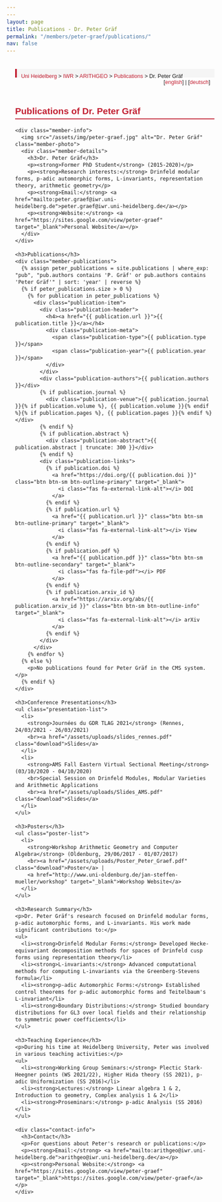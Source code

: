 ```yaml
---
---
layout: page
title: Publications - Dr. Peter Gräf
permalink: "/members/peter-graef/publications/"
nav: false
---
```


<div class="heidelberg-style-publications">
  <!-- Breadcrumb Navigation -->
  <div class="pathway">
    <div style="float:left;">
      <a href="https://www.uni-heidelberg.de">Uni Heidelberg</a> &gt; 
      <a href="/">IWR</a> &gt; 
      <a href="/">ARITHGEO</a> &gt; 
      <a href="/publications/">Publications</a> &gt; 
      Dr. Peter Gräf
    </div>
    <div style="float:right;">
      [<a href="/members/peter-graef/publications/">english</a>]&nbsp;|&nbsp;[<a href="/members/peter-graef/publications-de/">deutsch</a>]
    </div>
  </div>
  <br>

  <!-- Main Content -->
  <div class="publications-content">
    <h2>Publications of Dr. Peter Gräf</h2>
    
    <div class="member-info">
      <img src="/assets/img/peter-graef.jpg" alt="Dr. Peter Gräf" class="member-photo">
      <div class="member-details">
        <h3>Dr. Peter Gräf</h3>
        <p><strong>Former PhD Student</strong> (2015-2020)</p>
        <p><strong>Research interests:</strong> Drinfeld modular forms, p-adic automorphic forms, L-invariants, representation theory, arithmetic geometry</p>
        <p><strong>Email:</strong> <a href="mailto:peter.graef@iwr.uni-heidelberg.de">peter.graef@iwr.uni-heidelberg.de</a></p>
        <p><strong>Website:</strong> <a href="https://sites.google.com/view/peter-graef" target="_blank">Personal Website</a></p>
      </div>
    </div>

    <h3>Publications</h3>
    <div class="member-publications">
      {% assign peter_publications = site.publications | where_exp: "pub", "pub.authors contains 'P. Gräf' or pub.authors contains 'Peter Gräf'" | sort: 'year' | reverse %}
      {% if peter_publications.size > 0 %}
        {% for publication in peter_publications %}
          <div class="publication-item">
            <div class="publication-header">
              <h4><a href="{{ publication.url }}">{{ publication.title }}</a></h4>
              <div class="publication-meta">
                <span class="publication-type">{{ publication.type }}</span>
                <span class="publication-year">{{ publication.year }}</span>
              </div>
            </div>
            <div class="publication-authors">{{ publication.authors }}</div>
            {% if publication.journal %}
              <div class="publication-venue">{{ publication.journal }}{% if publication.volume %}, {{ publication.volume }}{% endif %}{% if publication.pages %}, {{ publication.pages }}{% endif %}</div>
            {% endif %}
            {% if publication.abstract %}
              <div class="publication-abstract">{{ publication.abstract | truncate: 300 }}</div>
            {% endif %}
            <div class="publication-links">
              {% if publication.doi %}
                <a href="https://doi.org/{{ publication.doi }}" class="btn btn-sm btn-outline-primary" target="_blank">
                  <i class="fas fa-external-link-alt"></i> DOI
                </a>
              {% endif %}
              {% if publication.url %}
                <a href="{{ publication.url }}" class="btn btn-sm btn-outline-primary" target="_blank">
                  <i class="fas fa-external-link-alt"></i> View
                </a>
              {% endif %}
              {% if publication.pdf %}
                <a href="{{ publication.pdf }}" class="btn btn-sm btn-outline-secondary" target="_blank">
                  <i class="fas fa-file-pdf"></i> PDF
                </a>
              {% endif %}
              {% if publication.arxiv_id %}
                <a href="https://arxiv.org/abs/{{ publication.arxiv_id }}" class="btn btn-sm btn-outline-info" target="_blank">
                  <i class="fas fa-external-link-alt"></i> arXiv
                </a>
              {% endif %}
            </div>
          </div>
        {% endfor %}
      {% else %}
        <p>No publications found for Peter Gräf in the CMS system.</p>
      {% endif %}
    </div>

    <h3>Conference Presentations</h3>
    <ul class="presentation-list">
      <li>
        <strong>Journées du GDR TLAG 2021</strong> (Rennes, 24/03/2021 - 26/03/2021)
        <br><a href="/assets/uploads/slides_rennes.pdf" class="download">Slides</a>
      </li>
      <li>
        <strong>AMS Fall Eastern Virtual Sectional Meeting</strong> (03/10/2020 - 04/10/2020)
        <br>Special Session on Drinfeld Modules, Modular Varieties and Arithmetic Applications
        <br><a href="/assets/uploads/Slides_AMS.pdf" class="download">Slides</a>
      </li>
    </ul>

    <h3>Posters</h3>
    <ul class="poster-list">
      <li>
        <strong>Workshop Arithmetic Geometry and Computer Algebra</strong> (Oldenburg, 29/06/2017 - 01/07/2017)
        <br><a href="/assets/uploads/Poster_Peter_Graef.pdf" class="download">Poster</a> | 
        <a href="http://www.uni-oldenburg.de/jan-steffen-mueller/workshop" target="_blank">Workshop Website</a>
      </li>
    </ul>

    <h3>Research Summary</h3>
    <p>Dr. Peter Gräf's research focused on Drinfeld modular forms, p-adic automorphic forms, and L-invariants. His work made significant contributions to:</p>
    <ul>
      <li><strong>Drinfeld Modular Forms:</strong> Developed Hecke-equivariant decomposition methods for spaces of Drinfeld cusp forms using representation theory</li>
      <li><strong>L-invariants:</strong> Advanced computational methods for computing L-invariants via the Greenberg-Stevens formula</li>
      <li><strong>p-adic Automorphic Forms:</strong> Established control theorems for p-adic automorphic forms and Teitelbaum's L-invariant</li>
      <li><strong>Boundary Distributions:</strong> Studied boundary distributions for GL3 over local fields and their relationship to symmetric power coefficients</li>
    </ul>

    <h3>Teaching Experience</h3>
    <p>During his time at Heidelberg University, Peter was involved in various teaching activities:</p>
    <ul>
      <li><strong>Working Group Seminars:</strong> Plectic Stark-Heegner points (WS 2021/22), Higher Hida theory (SS 2021), p-adic Uniformization (SS 2016)</li>
      <li><strong>Lectures:</strong> Linear algebra 1 & 2, Introduction to geometry, Complex analysis 1 & 2</li>
      <li><strong>Proseminars:</strong> p-adic Analysis (SS 2016)</li>
    </ul>

    <div class="contact-info">
      <h3>Contact</h3>
      <p>For questions about Peter's research or publications:</p>
      <p><strong>Email:</strong> <a href="mailto:arithgeo@iwr.uni-heidelberg.de">arithgeo@iwr.uni-heidelberg.de</a></p>
      <p><strong>Personal Website:</strong> <a href="https://sites.google.com/view/peter-graef" target="_blank">https://sites.google.com/view/peter-graef</a></p>
    </div>
  </div>
</div>

<style>
.heidelberg-style-publications {
  font-family: Arial, sans-serif;
  max-width: 1200px;
  margin: 0 auto;
  padding: 20px;
}

.pathway {
  background: #f5f5f5;
  padding: 10px;
  margin-bottom: 20px;
  border-left: 4px solid #c22032;
  font-size: 0.9em;
}

.pathway a {
  color: #c22032;
  text-decoration: none;
}

.pathway a:hover {
  text-decoration: underline;
}

.member-info {
  display: flex;
  gap: 20px;
  margin-bottom: 30px;
  padding: 20px;
  background: #f9f9f9;
  border-radius: 5px;
}

.member-photo {
  width: 150px;
  height: 225px;
  object-fit: cover;
  border-radius: 5px;
}

.member-details h3 {
  color: #c22032;
  margin-top: 0;
}

.publication-list, .thesis-list, .presentation-list, .poster-list {
  list-style: none;
  padding: 0;
}

.publication-list li, .thesis-list li, .presentation-list li, .poster-list li {
  margin-bottom: 15px;
  padding: 15px;
  background: #f9f9f9;
  border-left: 4px solid #c22032;
  border-radius: 3px;
}

.publication-list li strong, .thesis-list li strong, .presentation-list li strong, .poster-list li strong {
  color: #c22032;
}

.download {
  color: #c22032;
  text-decoration: none;
  font-weight: bold;
}

.download:hover {
  text-decoration: underline;
}

.contact-info {
  margin-top: 30px;
  padding: 20px;
  background: #f9f9f9;
  border-radius: 5px;
}

.contact-info h3 {
  color: #c22032;
  margin-top: 0;
}

h2, h3 {
  color: #c22032;
  border-bottom: 2px solid #c22032;
  padding-bottom: 5px;
}

@media (max-width: 768px) {
  .member-info {
    flex-direction: column;
  }
  
  .member-photo {
    width: 120px;
    height: 180px;
  }
}
</style> 